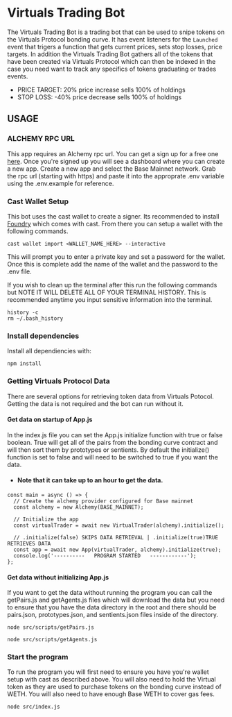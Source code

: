 # Virtuals Trading Bot

The Virtuals Trading Bot is a trading bot that can be used to snipe tokens on the Virtuals Protocol bonding curve. It has event listeners for the `Launched` event that trigers a function that gets current prices, sets stop losses, price targets. In addition the Virtuals Trading Bot gathers all of the tokens that have been created via Virtuals Protocol which can then be indexed in the case you need want to track any specifics of tokens graduating or trades events.

- PRICE TARGET: 20% price increase sells 100% of holdings
- STOP LOSS: -40% price decrease sells 100% of holdings

## USAGE

### ALCHEMY RPC URL

This app requires an Alchemy rpc url. You can get a sign up for a free one [here](https://www.alchemy.com/). Once you're signed up you will see a dashboard where you can create a new app. Create a new app and select the Base Mainnet network. Grab the rpc url (starting with https) and paste it into the approprate .env variable using the .env.example for reference.

### Cast Wallet Setup

This bot uses the cast wallet to create a signer. Its recommended to install [Foundry](https://book.getfoundry.sh/introduction/installation/) which comes with cast. From there you can setup a wallet with the following commands.

```
cast wallet import <WALLET_NAME_HERE> --interactive
```

This will prompt you to enter a private key and set a password for the wallet. Once this is complete add the name of the wallet and the password to the .env file.

If you wish to clean up the terminal after this run the following commands but NOTE IT WILL DELETE ALL OF YOUR TERMINAL HISTORY. This is recommended anytime you input sensitive information into the terminal.

```
history -c
rm ~/.bash_history
```

### Install dependencies

Install all dependiencies with:

```
npm install
```

### Getting Virtuals Protocol Data

There are several options for retrieving token data from Virtuals Potocol. Getting the data is not required and the bot can run without it.

#### Get data on startup of App.js

In the index.js file you can set the App.js initialize function with true or false boolean. True will get all of the pairs from the bonding curve contract and will then sort them by prototypes or sentients. By default the initialize() function is set to false and will need to be switched to true if you want the data.

- #### Note that it can take up to an hour to get the data.

```
const main = async () => {
  // Create the alchemy provider configured for Base mainnet
  const alchemy = new Alchemy(BASE_MAINNET);

  // Initialize the app
  const virtualTrader = await new VirtualTrader(alchemy).initialize();

  // .initialize(false) SKIPS DATA RETRIEVAL | .initialize(true)TRUE RETRIEVES DATA
  const app = await new App(virtualTrader, alchemy).initialize(true);
  console.log('----------   PROGRAM STARTED   ------------');
};
```

#### Get data without initializing App.js

If you want to get the data without running the program you can call the getPairs.js and getAgents.js files which will download the data but you need to ensure that you have the data directory in the root and there should be pairs.json, prototypes.json, and sentients.json files inside of the directory.

```
node src/scripts/getPairs.js
```

```
node src/scripts/getAgents.js
```

### Start the program

To run the program you will first need to ensure you have you're wallet setup with cast as described above. You will also need to hold the Virtual token as they are used to purchase tokens on the bonding curve instead of WETH. You will also need to have enough Base WETH to cover gas fees.

```
node src/index.js
```
